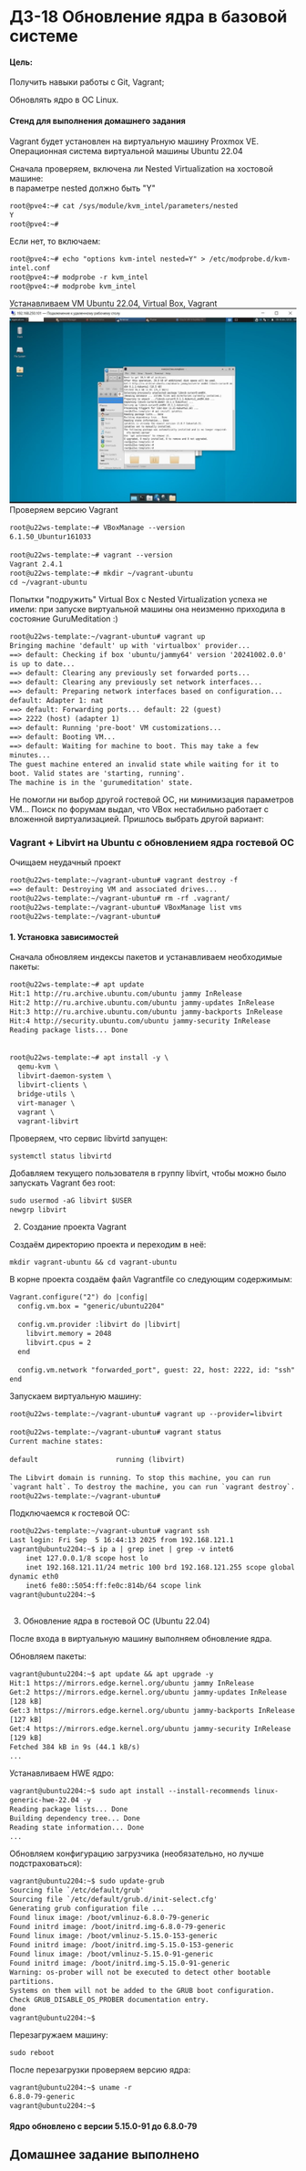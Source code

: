 # ДЗ-18 Обновление ядра в базовой системе
#### Цель:  
Получить навыки работы с Git, Vagrant;
 
Обновлять ядро в ОС Linux.

#### Стенд для выполнения домашнего задания
Vagrant будет установлен на виртуальную машину Proxmox VE.  
Операционная система виртуальной машины  Ubuntu 22.04  

Сначала проверяем, включена ли Nested Virtualization на хостовой машине:  
в параметре nested должно быть "Y"
```
root@pve4:~# cat /sys/module/kvm_intel/parameters/nested
Y
root@pve4:~# 
```
Если нет, то включаем:
```
root@pve4:~# echo "options kvm-intel nested=Y" > /etc/modprobe.d/kvm-intel.conf
root@pve4:~# modprobe -r kvm_intel
root@pve4:~# modprobe kvm_intel
```
Устанавливаем VM Ubuntu 22.04, Virtual Box, Vagrant
![Скриншот рабочего стола гостевой машины](pics/hw-18_VM_Desktop.JPG)
Проверяем версию Vagrant  
```
root@u22ws-template:~# VBoxManage --version
6.1.50_Ubuntur161033

root@u22ws-template:~# vagrant --version
Vagrant 2.4.1
root@u22ws-template:~# mkdir ~/vagrant-ubuntu
cd ~/vagrant-ubuntu

```

Попытки "подружить" Virtual Box с Nested Virtualization успеха не имели: 
при запуске виртуальной машины она неизменно приходила в состояние GuruMeditation :)
```
root@u22ws-template:~/vagrant-ubuntu# vagrant up 
Bringing machine 'default' up with 'virtualbox' provider... 
==> default: Checking if box 'ubuntu/jammy64' version '20241002.0.0' is up to date... 
==> default: Clearing any previously set forwarded ports... 
==> default: Clearing any previously set network interfaces... 
==> default: Preparing network interfaces based on configuration... default: Adapter 1: nat 
==> default: Forwarding ports... default: 22 (guest) 
==> 2222 (host) (adapter 1) 
==> default: Running 'pre-boot' VM customizations... 
==> default: Booting VM... 
==> default: Waiting for machine to boot. This may take a few minutes... 
The guest machine entered an invalid state while waiting for it to boot. Valid states are 'starting, running'. 
The machine is in the 'gurumeditation' state.
```
Не помогли ни выбор другой гостевой ОС, ни минимизация параметров VM...
Поиск по форумам выдал, что VBox нестабильно работает с вложенной виртуализацией.
Пришлось выбрать другой вариант:

### Vagrant + Libvirt на Ubuntu с обновлением ядра гостевой ОС
Очищаем неудачный проект  
```
root@u22ws-template:~/vagrant-ubuntu# vagrant destroy -f
==> default: Destroying VM and associated drives...
root@u22ws-template:~/vagrant-ubuntu# rm -rf .vagrant/
root@u22ws-template:~/vagrant-ubuntu# VBoxManage list vms
root@u22ws-template:~/vagrant-ubuntu# 
```

#### 1. Установка зависимостей

Сначала обновляем индексы пакетов и устанавливаем необходимые пакеты:

```
root@u22ws-template:~# apt update
Hit:1 http://ru.archive.ubuntu.com/ubuntu jammy InRelease
Hit:2 http://ru.archive.ubuntu.com/ubuntu jammy-updates InRelease
Hit:3 http://ru.archive.ubuntu.com/ubuntu jammy-backports InRelease
Hit:4 http://security.ubuntu.com/ubuntu jammy-security InRelease
Reading package lists... Done


root@u22ws-template:~# apt install -y \
  qemu-kvm \
  libvirt-daemon-system \
  libvirt-clients \
  bridge-utils \
  virt-manager \
  vagrant \
  vagrant-libvirt
```

Проверяем, что сервис libvirtd запущен:
```
systemctl status libvirtd
```
Добавляем текущего пользователя в группу libvirt, чтобы можно было запускать Vagrant без root:
```
sudo usermod -aG libvirt $USER
newgrp libvirt
```
2. Создание проекта Vagrant

Создаём директорию проекта и переходим в неё:
```
mkdir vagrant-ubuntu && cd vagrant-ubuntu
```
В корне проекта создаём файл Vagrantfile со следующим содержимым:
```
Vagrant.configure("2") do |config|
  config.vm.box = "generic/ubuntu2204"

  config.vm.provider :libvirt do |libvirt|
    libvirt.memory = 2048
    libvirt.cpus = 2
  end

  config.vm.network "forwarded_port", guest: 22, host: 2222, id: "ssh"
end
```
Запускаем виртуальную машину:
```
root@u22ws-template:~/vagrant-ubuntu# vagrant up --provider=libvirt

root@u22ws-template:~/vagrant-ubuntu# vagrant status
Current machine states:

default                   running (libvirt)

The Libvirt domain is running. To stop this machine, you can run
`vagrant halt`. To destroy the machine, you can run `vagrant destroy`.
root@u22ws-template:~/vagrant-ubuntu#

```
Подключаемся к гостевой ОС:
```
root@u22ws-template:~/vagrant-ubuntu# vagrant ssh
Last login: Fri Sep  5 16:44:13 2025 from 192.168.121.1
vagrant@ubuntu2204:~$ ip a | grep inet | grep -v intet6
    inet 127.0.0.1/8 scope host lo
    inet 192.168.121.11/24 metric 100 brd 192.168.121.255 scope global dynamic eth0
    inet6 fe80::5054:ff:fe0c:814b/64 scope link
vagrant@ubuntu2204:~$


```
3. Обновление ядра в гостевой ОС (Ubuntu 22.04)

После входа в виртуальную машину выполняем обновление ядра.

Обновляем пакеты:
```
vagrant@ubuntu2204:~$ apt update && apt upgrade -y
Hit:1 https://mirrors.edge.kernel.org/ubuntu jammy InRelease
Get:2 https://mirrors.edge.kernel.org/ubuntu jammy-updates InRelease [128 kB]
Get:3 https://mirrors.edge.kernel.org/ubuntu jammy-backports InRelease [127 kB]
Get:4 https://mirrors.edge.kernel.org/ubuntu jammy-security InRelease [129 kB]
Fetched 384 kB in 9s (44.1 kB/s)
...

```
Устанавливаем HWE ядро:
```
vagrant@ubuntu2204:~$ sudo apt install --install-recommends linux-generic-hwe-22.04 -y
Reading package lists... Done
Building dependency tree... Done
Reading state information... Done
...

```
Обновляем конфигурацию загрузчика (необязательно, но лучше подстраховаться):
```
vagrant@ubuntu2204:~$ sudo update-grub
Sourcing file `/etc/default/grub'
Sourcing file `/etc/default/grub.d/init-select.cfg'
Generating grub configuration file ...
Found linux image: /boot/vmlinuz-6.8.0-79-generic
Found initrd image: /boot/initrd.img-6.8.0-79-generic
Found linux image: /boot/vmlinuz-5.15.0-153-generic
Found initrd image: /boot/initrd.img-5.15.0-153-generic
Found linux image: /boot/vmlinuz-5.15.0-91-generic
Found initrd image: /boot/initrd.img-5.15.0-91-generic
Warning: os-prober will not be executed to detect other bootable partitions.
Systems on them will not be added to the GRUB boot configuration.
Check GRUB_DISABLE_OS_PROBER documentation entry.
done
vagrant@ubuntu2204:~$

```
Перезагружаем машину:
```
sudo reboot
```
После перезагрузки проверяем версию ядра:
```
vagrant@ubuntu2204:~$ uname -r
6.8.0-79-generic
vagrant@ubuntu2204:~$
```
#### Ядро обновлено с версии 5.15.0-91 до 6.8.0-79
## Домашнее задание выполнено
